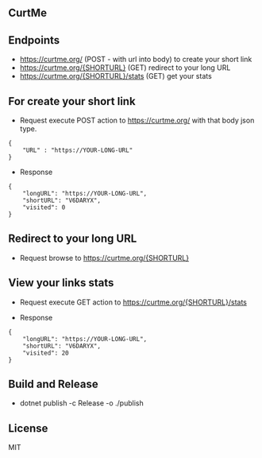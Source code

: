 ## CurtMe

## Endpoints
  * https://curtme.org/ (POST - with url into body) to create your short link
  * https://curtme.org/{SHORTURL} (GET) redirect to your long URL
  * https://curtme.org/{SHORTURL}/stats (GET) get your stats
  
## For create your short link
- Request
  execute POST action to https://curtme.org/ with that body json type.
```
{
    "URL" : "https://YOUR-LONG-URL"
}
```
- Response
```
{
    "longURL": "https://YOUR-LONG-URL",
    "shortURL": "V6DARYX",
    "visited": 0
}
```
  
## Redirect to your long URL
- Request
  browse to https://curtme.org/{SHORTURL}

## View your links stats
- Request
  execute GET action to https://curtme.org/{SHORTURL}/stats
  
- Response
```
{
    "longURL": "https://YOUR-LONG-URL",
    "shortURL": "V6DARYX",
    "visited": 20
}
```

## Build and Release

- dotnet publish -c Release -o ./publish

## License
MIT
